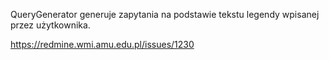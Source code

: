 QueryGenerator generuje zapytania na podstawie
tekstu legendy wpisanej przez użytkownika.

https://redmine.wmi.amu.edu.pl/issues/1230

